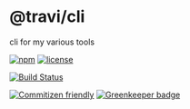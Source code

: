 # @travi/cli

cli for my various tools

[![npm](https://img.shields.io/npm/v/@travi/cli.svg?maxAge=2592000)](https://www.npmjs.com/package/@travi/cli)
[![license](https://img.shields.io/github/license/travi/cli.svg)](LICENSE)

[![Build Status](https://img.shields.io/travis/travi/cli.svg?style=flat&branch=master)](https://travis-ci.org/travi/cli)

[![Commitizen friendly](https://img.shields.io/badge/commitizen-friendly-brightgreen.svg)](http://commitizen.github.io/cz-cli/)
[![Greenkeeper badge](https://badges.greenkeeper.io/travi/cli.svg)](https://greenkeeper.io/)
